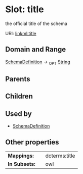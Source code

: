 
# Slot: title


the official title of the schema

URI: [linkml:title](https://w3id.org/linkml/title)


## Domain and Range

[SchemaDefinition](SchemaDefinition.md) &#8594;  <sub>OPT</sub> [String](String.md)

## Parents


## Children


## Used by

 * [SchemaDefinition](SchemaDefinition.md)

## Other properties

|  |  |  |
| --- | --- | --- |
| **Mappings:** | | dcterms:title |
| **In Subsets:** | | owl |

